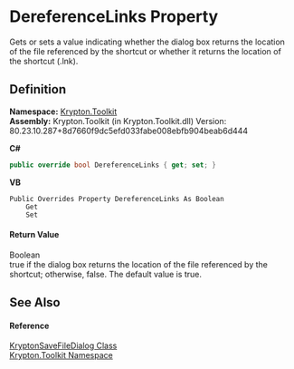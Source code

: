 # DereferenceLinks Property


Gets or sets a value indicating whether the dialog box returns the location of the file referenced by the shortcut or whether it returns the location of the shortcut (.lnk).



## Definition
**Namespace:** <a href="79d2eac2-21f4-54ff-7552-b20c33c30600.md">Krypton.Toolkit</a>  
**Assembly:** Krypton.Toolkit (in Krypton.Toolkit.dll) Version: 80.23.10.287+8d7660f9dc5efd033fabe008ebfb904beab6d444

**C#**
``` C#
public override bool DereferenceLinks { get; set; }
```
**VB**
``` VB
Public Overrides Property DereferenceLinks As Boolean
	Get
	Set
```



#### Return Value
Boolean  
true if the dialog box returns the location of the file referenced by the shortcut; otherwise, false. The default value is true.

## See Also


#### Reference
<a href="c2ea607d-5d9e-5491-6eca-4080febc214a.md">KryptonSaveFileDialog Class</a>  
<a href="79d2eac2-21f4-54ff-7552-b20c33c30600.md">Krypton.Toolkit Namespace</a>  
